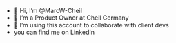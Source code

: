 - 👋 Hi, I’m @MarcW-Cheil
- 👀 I’m a Product Owner at Cheil Germany
- 💞️ I’m using this account to collaborate with client devs
- you can find me on LinkedIn
